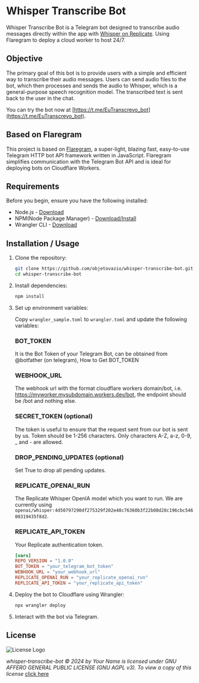 # Whisper Transcribe Bot

Whisper Transcribe Bot is a Telegram bot designed to transcribe audio messages directly within the app with [Whisper on Replicate](https://replicate.com/openai/whisper). Using Flaregram to deploy a cloud worker to host 24/7.

## Objective

The primary goal of this bot is to provide users with a simple and efficient way to transcribe their audio messages. Users can send audio files to the bot, which then processes and sends the audio to Whisper, which is a general-purpose speech recognition model. The transcribed text is sent back to the user in the chat.

You can try the bot now at [https://t.me/EuTranscrevo_bot](https://t.me/EuTranscrevo_bot).

## Based on Flaregram

This project is based on [Flaregram](https://github.com/adityash4rma/flaregram), a super-light, blazing fast, easy-to-use Telegram HTTP bot API framework written in JavaScript. Flaregram simplifies communication with the Telegram Bot API and is ideal for deploying bots on Cloudflare Workers.

## Requirements

Before you begin, ensure you have the following installed:

- Node.js - [Download](https://nodejs.org/)
- NPM(Node Package Manager) - [Download/Install](https://www.npmjs.com/get-npm)
- Wrangler CLI - [Download](https://developers.cloudflare.com/workers/cli-wrangler/install-update)

## Installation / Usage

1. Clone the repository:
    ```sh
    git clone https://github.com/objetovazio/whisper-transcribe-bot.git
    cd whisper-transcribe-bot
    ```

2. Install dependencies:
    ```sh
    npm install
    ```

3. Set up environment variables:

   Copy `wrangler_sample.toml` to `wrangler.toml` and update the following variables:

   ### BOT_TOKEN
   It is the Bot Token of your Telegram Bot, can be obtained from @botfather (on telegram), How to Get BOT_TOKEN
 
   ### WEBHOOK_URL
   The webhook url with the format cloudflare workers domain/bot, i.e. https://myworker.mysubdomain.workers.dev/bot, the endpoint should be /bot   and nothing else.
 
   ### SECRET_TOKEN (optional)
   The token is useful to ensure that the request sent from our bot is sent by us. Token should be 1-256 characters. Only characters A-Z, a-z, 0-9,  _ and - are allowed.
 
   ### DROP_PENDING_UPDATES (optional)
   Set True to drop all pending updates.

   ### REPLICATE_OPENAI_RUN
   The Replicate Whisper OpenIA model which you want to run. We are currently using ```openai/whisper:4d50797290df275329f202e48c76360b3f22b08d28c196cbc54600319435f8d2```.
   
   ### REPLICATE_API_TOKEN
   Your Replicate authentication token.

   ```toml
   [vars]
   REPO_VERSION = "1.0.0"
   BOT_TOKEN = "your_telegram_bot_token"
   WEBHOOK_URL = "your_webhook_url"
   REPLICATE_OPENAI_RUN = "your_replicate_openai_run"
   REPLICATE_API_TOKEN = "your_replicate_api_token"

4. Deploy the bot to Cloudflare using Wrangler:
    ```sh
    npx wrangler deploy
    ```

5. Interact with the bot via Telegram.

## License

![License Logo](https://www.gnu.org/graphics/agplv3-with-text-162x68.png)

_whisper-transcribe-bot © 2024 by Your Name is licensed under GNU AFFERO GENERAL PUBLIC LICENSE (GNU AGPL v3). To view a copy of this license_ [click here](https://www.gnu.org/licenses/agpl-3.0.en.html)
